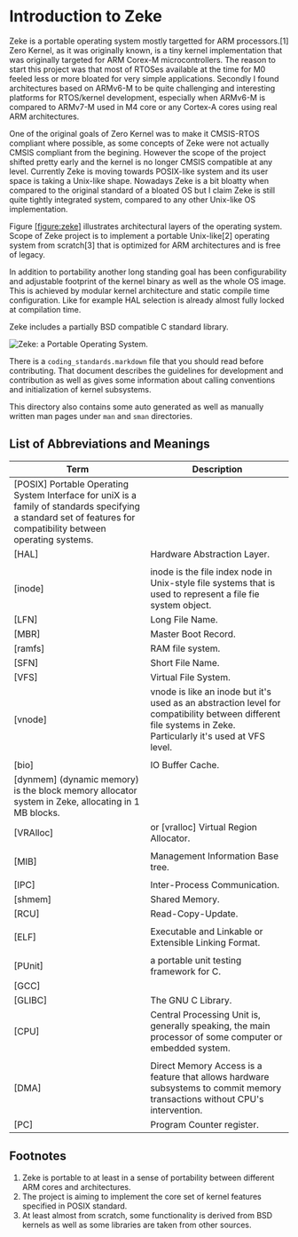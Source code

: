 Introduction to Zeke
====================

Zeke is a portable operating system mostly targetted for ARM
processors.\[1\] Zero Kernel, as it was originally known, is a tiny
kernel implementation that was originally targeted for ARM Corex-M
microcontrollers. The reason to start this project was that most of
RTOSes available at the time for M0 feeled less or more bloated for very
simple applications. Secondly I found architectures based on ARMv6-M to
be quite challenging and interesting platforms for RTOS/kernel
development, especially when ARMv6-M is compared to ARMv7-M used in M4
core or any Cortex-A cores using real ARM architectures.

One of the original goals of Zero Kernel was to make it CMSIS-RTOS
compliant where possible, as some concepts of Zeke were not actually
CMSIS compliant from the begining. However the scope of the project
shifted pretty early and the kernel is no longer CMSIS compatible at any
level. Currently Zeke is moving towards POSIX-like system and its user
space is taking a Unix-like shape. Nowadays Zeke is a bit bloatty when
compared to the original standard of a bloated OS but I claim Zeke is
still quite tightly integrated system, compared to any other Unix-like
OS implementation.

Figure [\[figure:zeke\]](#figure:zeke) illustrates architectural layers
of the operating system. Scope of Zeke project is to implement a
portable Unix-like\[2\] operating system from scratch\[3\] that is
optimized for ARM architectures and is free of legacy.

In addition to portability another long standing goal has been
configurability and adjustable footprint of the kernel binary as well as
the whole OS image. This is achieved by modular kernel architecture and
static compile time configuration. Like for example
<span data-acronym-label="HAL" data-acronym-form="singular+short">HAL</span>
selection is already almost fully locked at compilation time.

Zeke includes a partially BSD compatible C standard library.

![Zeke: a Portable Operating
System.<span label="figure:zeke"></span>](pics/zeke.svg)

There is a `coding_standards.markdown` file that you should read before
contributing. That document describes the guidelines for development and
contribution as well as gives some information about calling conventions and
initialization of kernel subsystems.

This directory also contains some auto generated as well as
manually written man pages under `man` and `sman` directories.

List of Abbreviations and Meanings
----------------------------------

| Term      | Description                                                   |
|-----------|---------------------------------------------------------------|
| \[POSIX\] <span>Portable Operating System Interface for uniX</span> is a family of standards specifying a standard set of features for compatibility between operating systems. |
| \[HAL\]   | <span>Hardware Abstraction Layer</span>.                      |
|           |                                                               |
| \[inode\] | <span>inode</span> is the file index node in Unix-style file systems that is used to represent a file fie system object. |
| \[LFN\]   | <span>Long File Name</span>.                                  |
| \[MBR\]   | <span>Master Boot Record</span>.                              |
| \[ramfs\] | <span>RAM file system</span>.                                 |
| \[SFN\]   |  <span>Short File Name</span>.                                |
| \[VFS\]   | <span>Virtual File System</span>.                             |
| \[vnode\] | <span>vnode</span> is like an inode but it's used as an abstraction level for compatibility between different file systems in Zeke. Particularly it's used at VFS level. |
|           |                                                               |
| \[bio\]   | <span>IO Buffer Cache</span>.                                 |
| \[dynmem\] (<span>dynamic memory</span>) is the block memory allocator system in Zeke, allocating in 1 MB blocks. |
| \[VRAlloc\] | or \[vralloc] <span>Virtual Region Allocator</span>.        |
|           |                                                               |
| \[MIB\]   | <span>Management Information Base</span> tree.                |
|           |                                                               |
| \[IPC\]   | </span>Inter-Process Communication</span>.                    |
| \[shmem\] | <span>Shared Memory</span>.                                   |
| \[RCU\]   | <span>Read-Copy-Update</span>.                                |
|           |                                                               |
| \[ELF\]   | <span>Executable and Linkable or Extensible Linking Format</span>. |
|           |                                                               |
| \[PUnit\] | a portable unit testing framework for C.                      |
| \[GCC\] | | GNU Compiler Collection.                                      |
| \[GLIBC\] | The GNU C Library.                                            |
| \[CPU\]   | <span>Central Processing Unit</span> is, generally speaking, the main processor of some computer or embedded system. |
|           |                                                               |
| \[DMA\]   | <span>Direct Memory Access</span> is a feature that allows hardware subsystems to commit memory transactions without CPU's intervention. |
| \[PC\]    | <span>Program Counter</span> register.                        |

Footnotes
---------

1.  Zeke is portable to at least in a sense of portability between
    different ARM cores and architectures.
2.  The project is aiming to implement the core set of kernel features
    specified in
    <span data-acronym-label="POSIX" data-acronym-form="singular+short">POSIX</span>
    standard.
3.  At least almost from scratch, some functionality is derived from BSD
    kernels as well as some libraries are taken from other sources.
